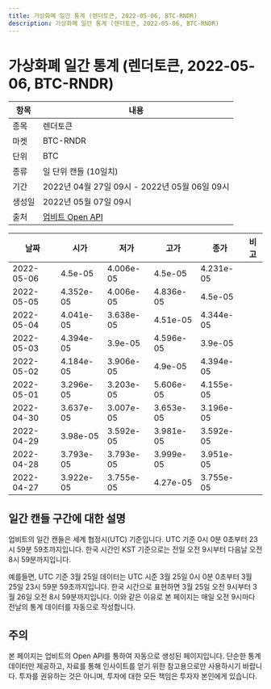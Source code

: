 ```yaml
---
title: 가상화폐 일간 통계 (렌더토큰, 2022-05-06, BTC-RNDR)
description: 가상화폐 일간 통계 (렌더토큰, 2022-05-06, BTC-RNDR)
---
```



가상화폐 일간 통계 (렌더토큰, 2022-05-06, BTC-RNDR)
===

|항목|내용|
|--|--|
|종목|렌더토큰|
|마켓|BTC-RNDR|
|단위|BTC|
|종류|일 단위 캔들 (10일치)|
|기간|2022년 04월 27일 09시 - 2022년 05월 06일 09시|
|생성일|2022년 05월 07일 09시|
|출처|[업비트 Open API](https://docs.upbit.com)|


|날짜|시가|저가|고가|종가|비고|
|--|--|--|--|--|--|
|2022-05-06|4.5e-05|4.006e-05|4.5e-05|4.231e-05|    |
|2022-05-05|4.352e-05|4.006e-05|4.836e-05|4.5e-05|    |
|2022-05-04|4.041e-05|3.638e-05|4.51e-05|4.344e-05|    |
|2022-05-03|4.394e-05|3.9e-05|4.596e-05|3.9e-05|    |
|2022-05-02|4.184e-05|3.906e-05|4.9e-05|4.394e-05|    |
|2022-05-01|3.296e-05|3.203e-05|5.606e-05|4.155e-05|    |
|2022-04-30|3.637e-05|3.007e-05|3.653e-05|3.196e-05|    |
|2022-04-29|3.98e-05|3.592e-05|3.981e-05|3.592e-05|    |
|2022-04-28|3.793e-05|3.793e-05|3.999e-05|3.951e-05|    |
|2022-04-27|3.922e-05|3.755e-05|4.27e-05|3.755e-05|    |


일간 캔들 구간에 대한 설명
---


업비트의 일간 캔들은 세계 협정시(UTC) 기준입니다. 
UTC 기준 0시 0분 0초부터 23시 59분 59초까지입니다. 
한국 시간인 KST 기준으로는 전일 오전 9시부터 다음날 오전 8시 59분까지입니다. 


예를들면, UTC 기준 3월 25일 데이터는 UTC 시준 3월 25일 0시 0분 0초부터 3월 25일 23시 59분 59초까지입니다. 
한국 시간으로 표현하면 3월 25일 오전 9시부터 3월 26일 오전 8시 59분까지입니다. 
이와 같은 이유로 본 페이지는 매일 오전 9시마다 전날의 통계 데이터를 자동으로 작성합니다. 


주의
---


본 페이지는 업비트의 Open API를 통하여 자동으로 생성된 페이지입니다. 
단순한 통계 데이터만 제공하고, 자료를 통해 인사이트를 얻기 위한 참고용으로만 사용하시기 바랍니다. 
투자를 권유하는 것은 아니며, 투자에 대한 모든 책임은 투자자 본인에게 있습니다. 

